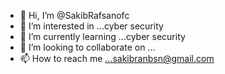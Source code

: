 - 👋 Hi, I’m @SakibRafsanofc
- 👀 I’m interested in ...cyber security 
- 🌱 I’m currently learning ...cyber security 
- 💞️ I’m looking to collaborate on ...
- 📫 How to reach me ...sakibranbsn@gmail.com

<!---
SakibRafsanofc/SakibRafsanofc is a ✨ special ✨ repository because its `README.md` (this file) appears on your GitHub profile.
You can click the Preview link to take a look at your changes.
--->
